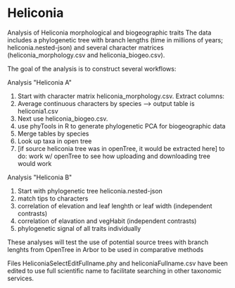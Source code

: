 Heliconia
 ==========
 
Analysis of Heliconia morphological and biogeographic traits
The data includes a phylogenetic tree with branch lengths (time in millions of years; heliconia.nested-json) and several character matrices (heliconia_morphology.csv and heliconia_biogeo.csv).

The goal of the analysis is to construct several workflows:

Analysis "Heliconia A"

1. Start with character matrix heliconia_morphology.csv. Extract columns: 
2. Average continuous characters by species --> output table is heliconia1.csv
3. Next use heliconia_biogeo.csv. 
4. use phyTools in R to generate phylogenetic PCA for biogeographic data 
5. Merge tables by species
6. Look up taxa in open tree
7. [if source heliconia tree was in openTree, it would be extracted here] to do: work w/ openTree to see how uploading and downloading tree would work

Analysis "Heliconia B"

1. Start with phylogenetic tree heliconia.nested-json
2. match tips to characters
3. correlation of elevation and leaf lenghth or leaf width (independent contrasts)
4. correlation of elavation and vegHabit (independent contrasts)
5. phylogenetic signal of all traits individually

These analyses will test the use of potential source trees with branch lenghts from OpenTree in Arbor to be used in comparative methods

Files HeliconiaSelectEditFullname.phy and heliconiaFullname.csv have been edited to use full scientific name to facilitate searching in other taxonomic services.

